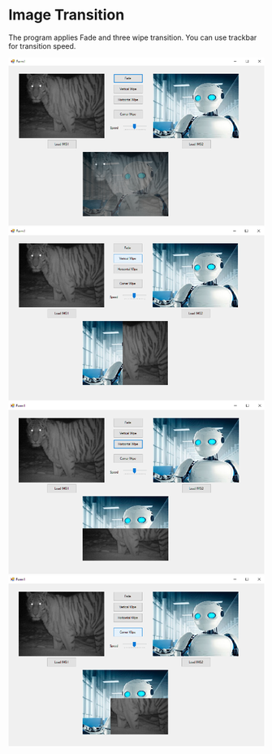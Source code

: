 # Image Transition

The program applies Fade and three wipe transition. You can use trackbar for transition speed.

![Test1](img/p1.png)
![Test1](img/p2.png)
![Test1](img/p3.png)
![Test1](img/p4.png)
